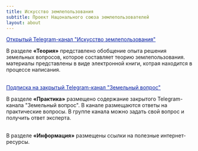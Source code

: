 ```yaml
---
title: Искусство землепользования
subtitle: Проект Нацонального союза землепользователей
layout: about
---
```

<div>

<a href="https://t.me/land_use_art/" target="blank" style="color: #031da3">Открытый Telegram-канал "Искусство землепользования"</a><br>

В разделе <strong>«Теория»</strong> представлено обобщение опыта решения земельных вопросов, которое составляет теорию землепользования. материалы представлены в виде электронной книги, котрая находится в процессе написания.<br><br>

<a href="https://paywall.pw/kp6nnmpvla6z" target="blank" style="color: #031da3">Подписка на закрытый Telegram-канал "Земельный вопрос"</a><br>

В разделе <strong>«Практика»</strong> размещено содержание закрытого Telegram-канала "Земельный вопрос". В канале размещаются ответы на практические вопросы. В группе канала можно задать свой вопрос и получить ответ эксперта.<br><br>

В разделе <strong>«Информация»</strong> размещены ссылки на полезные интернет-ресурсы.<br><br>

</div>
